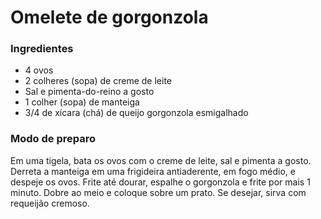 <h1>Omelete de gorgonzola</h1>

### Ingredientes 

- 4 ovos
- 2 colheres (sopa) de creme de leite
- Sal e pimenta-do-reino a gosto
- 1 colher (sopa) de manteiga
- 3/4 de xícara (chá) de queijo gorgonzola esmigalhado



### **Modo de preparo**

Em uma tigela, bata os ovos com o creme de leite, sal e pimenta a gosto. Derreta a manteiga em uma frigideira antiaderente, em fogo médio, e despeje os ovos. Frite até dourar, espalhe o gorgonzola e frite por mais 1 minuto. Dobre ao meio e coloque sobre um prato. Se desejar, sirva com requeijão cremoso.